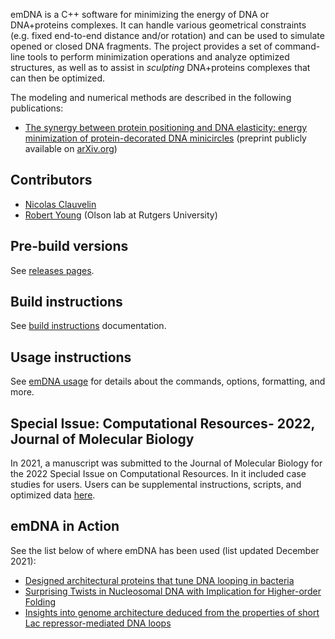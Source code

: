 emDNA is a C++ software for minimizing the energy of DNA or DNA+proteins complexes.
It can handle various geometrical constraints (e.g. fixed end-to-end distance and/or rotation) and can be used to simulate opened or closed DNA fragments. The project provides a set of command-line tools to perform minimization operations and analyze optimized structures, as well as to assist in *sculpting* DNA+proteins complexes that can then be optimized.

The modeling and numerical methods are described in the following publications:

- [The synergy between protein positioning and DNA elasticity: energy minimization of protein-decorated DNA minicircles](https://pubs.acs.org/doi/10.1021/acs.jpcb.0c11612) (preprint publicly available on [arXiv.org](https://arxiv.org/abs/1405.7638))

## Contributors
- [Nicolas Clauvelin](https://github.com/nicocvn)
- [Robert Young](https://github.com/rty10) (Olson lab at Rutgers University)

## Pre-build versions
See [releases pages](https://github.com/nicocvn/emDNA/releases).

## Build instructions
See [build instructions](INSTALL.md) documentation.

## Usage instructions
See [emDNA usage](HOWTO.md) for details about the commands, options, formatting, and more.

## Special Issue: Computational Resources- 2022, Journal of Molecular Biology
In 2021, a manuscript was submitted to the Journal of Molecular Biology for the 2022 Special Issue on Computational Resources. In it included case studies for users. Users can be supplemental instructions, scripts, and optimized data [here](https://github.com/nicocvn/emDNA/tree/master/emDNA_examples/Case%20Study-%20JMolBiol%202022).

## emDNA in Action
See the list below of where emDNA has been used (list updated December 2021):
- [Designed architectural proteins that tune DNA looping in bacteria](https://academic.oup.com/nar/article/49/18/10382/6363766)
- [Surprising Twists in Nucleosomal DNA with Implication for Higher-order Folding](https://doi.org/10.1016/j.jmb.2021.167121)
- [Insights into genome architecture deduced from the properties of short Lac repressor-mediated DNA loops](http://dx.doi.org/10.1007/s12551-016-0209-7)
